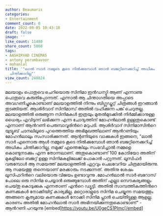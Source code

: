 ```yaml
---
author: Beaumaris
categories:
- Entertainment
comment_count: 0
date: 2022-09-05 10:43:18
draft: false
image: ''
like_count: 11480
share_count: 5868
tags:
- AASHIRVAD CINEMAS
- antony perumbavoor
- mohanlal
title: '"ലാല്‍ സാര്‍ നമ്മുടെ കൂടെ നില്‍ക്കുമ്പോള്‍ ഞാന്‍ ബജറ്റിനെക്കുറിച്ച് അധികം
  ചിന്തിക്കാറില്ല"'
view_count: 248824
---
```


മലയാളം പൊതുവെ ചെറിയൊരു സിനിമാ ഇൻഡസ്ട്രി ആണ് എന്നാണു പൊതുവെ കരുതിപ്പോന്നത്. എന്നാൽ ആ ചിന്താഗതിയെ അപ്പാടെ അവഗണിച്ചുകൊണ്ടാണ് മലയാളത്തിൽ നിന്നും ബിഗ്ബഡ്ജറ്റ് ചിത്രങ്ങൾ ഇറങ്ങാൻ തുടങ്ങിയത്. ആശിര്‍വാദ് സിനിമാസ് അതിൽ വഹിക്കുന്ന പങ്ക് ചെറുതല്ല. മലയാളത്തില്‍ ഒരുങ്ങുന്ന സിനിമകള്‍ ഇത്രയും മുതല്‍മുടക്കില്‍ നിര്‍മ്മിക്കാനുള്ള ധൈര്യം എവിടുന്ന് ലഭിക്കുന്ന എന്ന ചോദ്യത്തിന് മോഹന്‍ലാല്‍ ഉള്ളതുകൊണ്ട് എന്നാണ് ആന്‍റണി പെരുമ്പാവൂരിന്‍റെ മറുപടി. ആശിര്‍വാദ് സിനിമാസിന്‍റെ യുട്യൂബ് ചാനലിലൂടെ പുറത്തെത്തിയ അഭിമുഖത്തിലാണ് ആന്‍റണിയും മോഹന്‍ലാലും സംസാരിക്കുന്നത്. ആന്റണിയുടെ വാക്കുകൾ ഇങ്ങനെ, "ലാല്‍ സാര്‍ എന്നൊരു ആള്‍ നമ്മുടെ കൂടെ നില്‍ക്കുമ്പോള്‍ ഞാന്‍ ബജറ്റിനെക്കുറിച്ച് അധികം ചിന്തിക്കാറില്ല. നമുക്ക് എന്തെങ്കിലും സംഭവിച്ചാല്‍ നമ്മളെ കൊണ്ടുനടക്കും എന്ന തോന്നലാണ്. അതുകൊണ്ടാണ് 100 കോടിയോ അതിന് മുകളിലോ ബജറ്റ് ഉള്ള സിനിമകളിലേക്ക് പോകാന്‍ പറ്റുന്നത്. ലൂസിഫര്‍ വരുമ്പോള്‍ ആ സമയത്ത് മലയാളത്തില്‍ ഏറ്റവും ചെലവേറിയ ചിത്രമായിരുന്നു. ആ സമയത്തു തന്നെയാണ് മരക്കാരും നടക്കുന്നത്. അതിനു ശേഷം ലൂസിഫറിന്‍റെ വലിയൊരു വിജയം ഉണ്ടാവുന്നു .മോഹന്‍ലാല്‍ സാര്‍ ബറോസ് പോലെ ഒരു സിനിമ ചെയ്യാന്‍ ഒരുങ്ങുമ്പോള്‍ അതിന് എല്ലാ സൌകര്യങ്ങളും ചെയ്‍തു കൊടുക്കുക എന്നതാണ് എന്‍റെ ഡ്യൂട്ടി. അതില്‍ സാമ്പത്തികത്തിന്‍റെ കണക്കുകള്‍ നോക്കിയിട്ട് കാര്യമില്ല. മറ്റൊരാളുടെ സിനിമ ചെയ്യുന്ന സമയത്തും അങ്ങനെ കൃത്യമായ കണക്കുകള്‍ നോക്കി സിനിമ പ്ലാന്‍ ചെയ്‍തിട്ടുള്ള ആളല്ല. കാരണം അതില്‍ മോഹന്‍ലാല്‍ സാര്‍ അഭിനയിക്കുന്നതുകൊണ്ടാണ്" - ആന്‍റണി പറയുന്നു [embed]https://youtu.be/U0geCS1PImc[/embed]